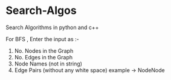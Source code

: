 # Search-Algos
Search Algorithms in python and c++

For BFS , Enter the input as :-
1. No. Nodes in the Graph
2. No. Edges in the Graph
3. Node Names (not in string)
4. Edge Pairs (without any white space) example -> NodeNode


